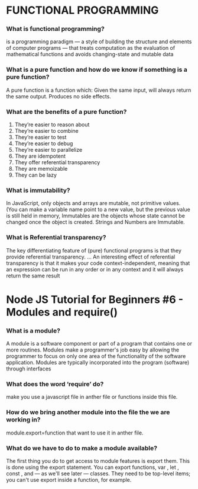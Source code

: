# FUNCTIONAL PROGRAMMING

### What is functional programming?
is a programming paradigm — a style of building the structure and elements of computer programs — that treats computation as the evaluation of mathematical functions and avoids changing-state and mutable data

### What is a pure function and how do we know if something is a pure function?
A pure function is a function which: Given the same input, will always return the same output. Produces no side effects.

### What are the benefits of a pure function?
1. They’re easier to reason about
2. They’re easier to combine
3. They’re easier to test
4. They’re easier to debug
5. They’re easier to parallelize
6. They are idempotent
7. They offer referential transparency
8. They are memoizable
9. They can be lazy
### What is immutability?

In JavaScript, only objects and arrays are mutable, not primitive values. (You can make a variable name point to a new value, but the previous value is still held in memory,
Immutables are the objects whose state cannot be changed once the object is created. Strings and Numbers are Immutable.

### What is Referential transparency?

The key differentiating feature of (pure) functional programs is that they provide referential transparency. ... An interesting effect of referential transparency is that it makes your code context-independent, meaning that an expression can be run in any order or in any context and it will always return the same result

# Node JS Tutorial for Beginners #6 - Modules and require()

### What is a module?
A module is a software component or part of a program that contains one or more routines.
Modules make a programmer's job easy by allowing the programmer to focus on only one area of the functionality of the software application.
Modules are typically incorporated into the program (software) through interfaces

### What does the word ‘require’ do?
make you use a javascript file in anther file or functions inside this file.

### How do we bring another module into the file the we are working in?
module.export=function that want to use it in anther file.

### What do we have to do to make a module available?
The first thing you do to get access to module features is export them. This is done using the export statement. You can export functions, var , let , const , and — as we'll see later — classes. They need to be top-level items; you can't use export inside a function, for example.
